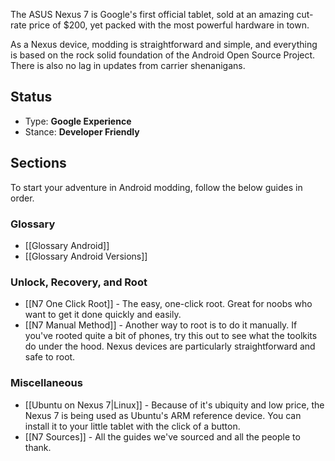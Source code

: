 The ASUS Nexus 7 is Google's first official tablet, sold at an amazing cut-rate price of $200, yet packed with the most powerful hardware in town.

As a Nexus device, modding is straightforward and simple, and everything is based on the rock solid foundation of the Android Open Source Project. There is also no lag in updates from carrier shenanigans.

## Status

* Type: **Google Experience**
* Stance: **Developer Friendly**

## Sections

To start your adventure in Android modding, follow the below guides in order.

### Glossary

* [[Glossary Android]]
* [[Glossary Android Versions]]

### Unlock, Recovery, and Root

* [[N7 One Click Root]] - The easy, one-click root. Great for noobs who want to get it done quickly and easily.
* [[N7 Manual Method]] - Another way to root is to do it manually. If you've rooted quite a bit of phones, try this out to see what the toolkits do under the hood. Nexus devices are particularly straightforward and safe to root.

### Miscellaneous

* [[Ubuntu on Nexus 7|Linux]] - Because of it's ubiquity and low price, the Nexus 7 is being used as Ubuntu's ARM reference device. You can install it to your little tablet with the click of a button.
* [[N7 Sources]] - All the guides we've sourced and all the people to thank.
